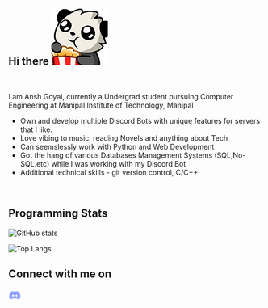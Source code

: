  Hi there ![pandapopcorn](/assets/pandapopcorn.png)
---
<br>

I am Ansh Goyal, currently a Undergrad student pursuing Computer Engineering at Manipal Institute of Technology, Manipal

- Own and develop multiple Discord Bots with unique features for servers that I like.
- Love vibing to music, reading Novels and anything about Tech
- Can seemslessly work with Python and Web Development
- Got the hang of various Databases Management Systems (SQL,No-SQL.etc) while I was working with my Discord Bot
- Additional technical skills - git version control, C/C++

<br>

Programming Stats
---

![GitHub stats](https://github-readme-stats.vercel.app/api?username=aghogwarts&count_private=true&show_icons=true&theme=algolia&hide_border=true)

![Top Langs](https://github-readme-stats.vercel.app/api/top-langs/?username=aghogwarts&layout=compact&theme=algolia&hide_border=true)

Connect with me on
---

<a href="https://discordapp.com/users/760426797418151937/">
  <img align="left" alt="Ansh Goyal | Discord" width="25px" src="https://github.com/aghogwarts/aghogwarts/blob/main/assets/discord-logo-png-7622.png" />
</a>
